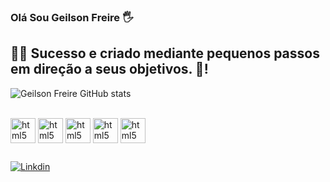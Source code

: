 ### Olá Sou Geilson Freire 🖐️
## 🏋️‍♂️ Sucesso e criado mediante pequenos passos em direção a seus objetivos. 👊!

![Geilson Freire GitHub stats](https://github-readme-stats.vercel.app/api?username=GeilsonFreire&show_icons=true&theme=highcontrast)

<div style="display: inline_block"><br/>
    <img align="center" alt="html5" higth="30" width="40" src="https://cdn.jsdelivr.net/gh/devicons/devicon/icons/html5/html5-original-wordmark.svg" />
    <img align="center" alt="html5" higth="30" width="40" src="https://cdn.jsdelivr.net/gh/devicons/devicon/icons/css3/css3-original-wordmark.svg" />
    <img align="center" alt="html5" higth="30" width="40" src="https://cdn.jsdelivr.net/gh/devicons/devicon/icons/javascript/javascript-original.svg" />
    <img align="center" alt="html5" higth="30" width="40" src="https://cdn.jsdelivr.net/gh/devicons/devicon/icons/php/php-original.svg" />
    <img align="center" alt="html5" higth="30" width="40" src="https://cdn.jsdelivr.net/gh/devicons/devicon/icons/python/python-original-wordmark.svg" />     
</div>

##   
[![Linkdin](https://img.shields.io/badge/LinkedIn-0077B5?style=for-the-badge&logo=linkedin&logoColor=white)](https://www.linkedin.com/in/geilson-freire-leite-5a895913b/)
